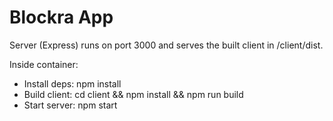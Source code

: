 # Blockra App

Server (Express) runs on port 3000 and serves the built client in /client/dist.

Inside container:
- Install deps: npm install
- Build client: cd client && npm install && npm run build
- Start server: npm start
